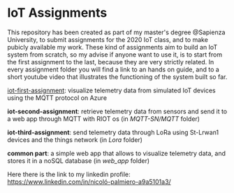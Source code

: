 # IoT Assignments

This repository has been created as part of my master's degree @Sapienza University, to submit assignments for the 2020 IoT class, and to
make pubicly available my work. These kind of assignments aim to build an IoT system from scratch, so my advise if anyone want to
use it, is to start from the first assignment to the last, because they are very strictly related. In every assignment folder you
will find a link to an hands on guide, and to a short youtube video that illustrates the functioning of the system built so far.

[iot-first-assignment](https://github.com/nictuss/iot-assignments/tree/master/simulated_devices): visualize telemetry data from simulated IoT devices using the MQTT protocol on Azure

**iot-second-assignment**: retrieve telemetry data from sensors and send it to a web app through MQTT with RIOT os (in *MQTT-SN/MQTT* folder)

**iot-third-assignment**: send telemetry data through LoRa using St-Lrwan1 devices and the things network (in *Lora* folder)

**common part**: a simple web app that allows to visualize telemetry data, and stores it in a noSQL database (in *web_app* folder)

Here there is the link to my linkedin profile:
https://www.linkedin.com/in/nicoló-palmiero-a9a5101a3/
